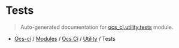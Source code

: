 # Tests

> Auto-generated documentation for [ocs_ci.utility.tests](https://github.com/gklein/ocs-ci/blob/master/ocs_ci/utility/tests/__init__.py) module.

- [Ocs-ci](../../../README.md#ocs-ci) / [Modules](../../../MODULES.md#ocs-ci-modules) / [Ocs Ci](../../index.md#ocs-ci) / [Utility](../index.md#utility) / Tests
